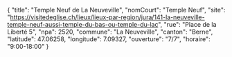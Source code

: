 {
    "title": "Temple Neuf de La Neuveville",
    "nomCourt": "Temple Neuf",
    "site": "https://visitedeglise.ch/lieux/lieux-par-region/jura/141-la-neuveville-temple-neuf-aussi-temple-du-bas-ou-temple-du-lac",
    "rue": "Place de la Liberté 5",
    "npa": 2520,
    "commune": "La Neuveville",
    "canton": "Berne",
    "latitude": 47.06258,
    "longitude": 7.09327,
    "ouverture": "7/7",
    "horaire": "9:00-18:00"
}